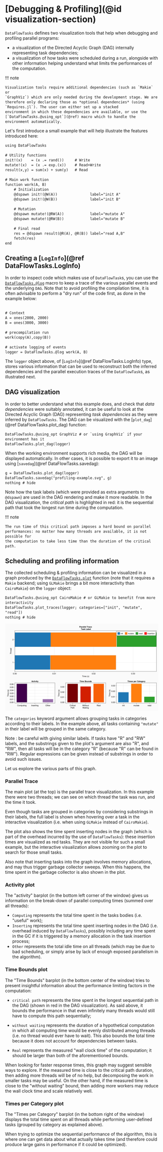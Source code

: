 # [Debugging & Profiling](@id visualization-section)

`DataFlowTasks` defines two visualization tools that help when debugging and
profiling parallel programs:

- a visualization of the Directed Acyclic Graph (DAG) internally representing
  task dependencies;
- a visualization of how tasks were scheduled during a run, alongside with other
  information helping understand what limits the performances of the computation.

!!! note

    Visualization tools require additional dependencies (such as `Makie` or
    `GraphViz`) which are only needed during the development stage. We are
    therefore only declaring those as *optional dependencies* (using
    `Requires.jl`). The user can either set up a stacked
    environment in which these dependencies are available, or use the 
    [`DataFlowTasks.@using_opt`](@ref) macro which to handle the environment automatically.

Let's first introduce a small example that will help illustrate the features
introduced here:

```@example profiling
using DataFlowTasks

# Utility functions
init!(x)    = (x .= rand())     # Write
mutate!(x)  = (x .= exp.(x))    # Read+Write
result(x,y) = sum(x) + sum(y)   # Read

# Main work function
function work(A, B)
    # Initialization
    @dspawn init!(@W(A))               label="init A"
    @dspawn init!(@W(B))               label="init B"

    # Mutation
    @dspawn mutate!(@RW(A))            label="mutate A"
    @dspawn mutate!(@RW(B))            label="mutate B"

    # Final read
    res = @dspawn result(@R(A), @R(B)) label="read A,B"
    fetch(res)
end
```

## Creating a [`LogInfo`](@ref DataFlowTasks.LogInfo)

In order to inspect code which makes use of `DataFlowTask`s, you
can use the [`DataFlowTasks.@log`](@ref) macro to keep a trace of
the various parallel events and the underlying `DAG`. Note that to avoid
profiling the compilation time, it is often advisable to perform a "dry run" of
the code first, as done in the example below:

```@example profiling

# Context
A = ones(2000, 2000)
B = ones(3000, 3000)

# precompilation run
work(copy(A),copy(B)) 

# activate logging of events
logger = DataFlowTasks.@log work(A, B)
```

The `logger` object above, of [`LogInfo`](@ref DataFlowTasks.LogInfo) type, stores
various information that can be used to reconstruct both the inferred
dependencies and the parallel execution traces of the `DataFlowTask`s, as
illustrated next.

## DAG visualization

In order to better understand what this example does, and check that *data
dependencies* were suitably annotated, it can be useful to look at the Directed
Acyclic Graph (DAG) representing *task dependencies* as they were inferred by
`DataFlowTasks`. The DAG can be visualized with the [`plot_dag`](@ref
DataFlowTasks.plot_dag) function:

```@example profiling
DataFlowTasks.@using_opt GraphViz # or `using GraphViz` if your environment has it
DataFlowTasks.plot_dag(logger)
```

When the working environment supports rich media, the DAG will be displayed
automatically. In other cases, it is possible to export it to an image using
[`savedag`](@ref DataFlowTasks.savedag):

```@example profiling
g = DataFlowTasks.plot_dag(logger)
DataFlowTasks.savedag("profiling-example.svg", g)
nothing # hide
```

Note how the task labels (which were provided as extra arguments to `@dspawn`)
are used in the DAG rendering and make it more readable. In the DAG
visualization, the *critical path* is highlighted in red: it is the sequential
path that took the longest run time during the computation.

!!! note 

    The run time of this critical path imposes a hard bound on parallel
    performances: no matter how many threads are available, it is not possible for
    the computation to take less time than the duration of the critical path.


## Scheduling and profiling information

The collected scheduling & profiling information can be visualized in a graph
produced by the [`DataFlowTasks.plot`](@ref) function (note that it requires a
`Makie` backend; using `GLMakie` brings a bit more interactivity than
`CairoMakie`) on the `logger` object:

```@example profiling
DataFlowTasks.@using_opt CairoMakie # or GLMakie to benefit from more interactivity
DataFlowTasks.plot_traces(logger; categories=["init", "mutate", "read"])
nothing # hide
```

![ProfilingExampleTrace](profiling_example.png)

The `categories` keyword argument allows grouping tasks in categories according
to their labels. In the example above, all tasks containing `"mutate"` in their
label will be grouped in the same category.

Note : be careful with giving similar labels. If tasks have "R" and "RW" labels,
and the substrings given to the plot's argument are also "R", and "RW", then all
tasks will be in the category "R" (because "R" can be found in "RW"). Regular
expressions can be given instead of substrings in order to avoid such issues.

Let us explore the various parts of this graph.

### Parallel Trace

The main plot (at the top) is the parallel trace visualization. In this example
there were two threads; we can see on which thread the task was run, and the
time it took.

Even though tasks are grouped in categories by considering substrings in their
labels, the full label is shown when hovering over a task in the interactive
visualization (i.e. when using `GLMakie` instead of `CairoMakie`).

The plot also shows the time spent inserting nodes in the graph (which is part
of the overhead incurred by the use of `DataFlowTasks`): these insertion times
are visualized as red tasks. They are not visible for such a small example, but
the interactive visualization allows zooming on the plot to search for those
small tasks.

Also note that inserting tasks into the graph involves memory allocations, and
may thus trigger garbage collector sweeps. When this happens, the time spent in
the garbage collector is also shown in the plot.

### Activity plot

The "activity" barplot (in the bottom left corner of the window) gives us
information on the break-down of parallel computing times (summed over all threads):

* `Computing` represents the total time spent in the tasks bodies (i.e. "useful"
  work);
* `Inserting` represents the total time spent inserting nodes in the DAG
  (i.e. overhead induced by `DataFlowTasks`), possibly including any time spent
  in the GC if it is triggered by a memory allocation in the task insertion process;
* `Other` represents the total idle time on all threads (which may be due to bad
  scheduling, or simply arise by lack of enough exposed parallelism in the
  algorithm).

### Time Bounds plot

The "Time Bounds" barplot (in the bottom center of the window) tries to present
insightful information about the performance limiting factors in the computation:

- `critical path` represents the time spent in the longest sequential path in
  the DAG (shown in red in the DAG visualization). As said above, it bounds the
  performance in that even infinitely many threads would still have to compute
  this path sequentially;
  
- `without waiting` represents the duration of a hypothetical computation in
  which all computing time would be evenly distributed among threads (i.e. no
  thread would ever have to wait). This also bounds the total time because it
  does not account for dependencies between tasks.
  
- `Real` represents the measured "wall clock time" of the computation; it should
  be larger than both of the aforementioned bounds.
  
When looking for faster response times, this graph may suggest sensible ways to
explore. If the measured time is close to the critical path duration, then
adding more threads will be of no help, but decomposing the work in smaller
tasks may be useful. On the other hand, if the measured time is close to the
"without waiting" bound, then adding more workers may reduce the wall clock time
and scale relatively well.

### Times per Category plot

The "Times per Category" barplot (in the bottom right of the window) displays
the total time spent on all threads while performing user-defined tasks (grouped
by category as explained above).

When trying to optimize the sequential performance of the algorithm, this is
where one can get data about what actually takes time (and therefore could
produce large gains in performance if it could be optimized).
